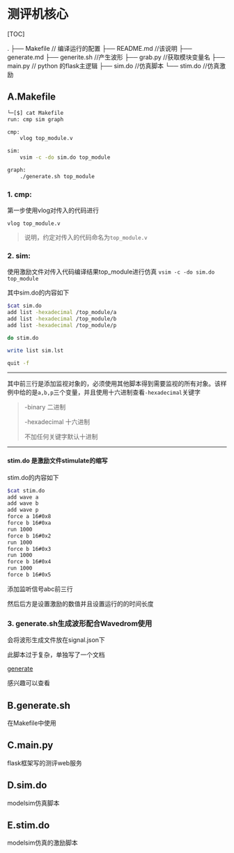# 测评机核心

[TOC]

.
├── Makefile // 编译运行的配置
├── README.md //该说明
├── generate.md 
├── generite.sh //产生波形
├── grab.py  //获取模块变量名
├── main.py // python 的flask主逻辑
├── sim.do //仿真脚本
└── stim.do //仿真激励

## A.Makefile

```bash
└─[$] cat Makefile                                                                [16:36:43]
run: cmp sim graph

cmp:
	vlog top_module.v

sim:
	vsim -c -do sim.do top_module

graph:
	./generate.sh top_module
```



### 1. cmp:

第一步使用vlog对传入的代码进行

`vlog top_module.v`

> 说明，约定对传入的代码命名为`top_module.v`

### 2. sim:
使用激励文件对传入代码编译结果top_module进行仿真
`vsim -c -do sim.do top_module`

其中sim.do的内容如下

```bash
$cat sim.do
add list -hexadecimal /top_module/a
add list -hexadecimal /top_module/b
add list -hexadecimal /top_module/p

do stim.do

write list sim.lst

quit -f
```

----

其中前三行是添加监视对象的，必须使用其他脚本得到需要监视的所有对象。该样例中给的是`a,b,p`三个变量，并且使用十六进制查看`-hexadecimal`关键字

> -binary 二进制
>
> -hexadecimal 十六进制
>
> 不加任何关键字默认十进制

----

#### stim.do 是激励文件stimulate的缩写

stim.do的内容如下

```bash
$cat stim.do
add wave a
add wave b
add wave p
force a 16#0x8
force b 16#0xa
run 1000
force b 16#0x2
run 1000
force b 16#0x3
run 1000
force b 16#0x4
run 1000
force b 16#0x5
```

添加监听信号abc前三行

然后后方是设置激励的数值并且设置运行的的时间长度

### 3. generate.sh生成波形配合Wavedrom使用

会将波形生成文件放在signal.json下

此脚本过于复杂，单独写了一个文档

[generate](./generate.md)

感兴趣可以查看

## B.generate.sh

在Makefile中使用

## C.main.py

flask框架写的测评web服务

## D.sim.do

modelsim仿真脚本

## E.stim.do

modelsim仿真的激励脚本